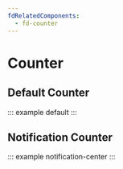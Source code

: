 ```yaml
---
fdRelatedComponents:
  - fd-counter
---
```


# Counter

## Default Counter

::: example default
:::

## Notification Counter

::: example notification-center
:::
